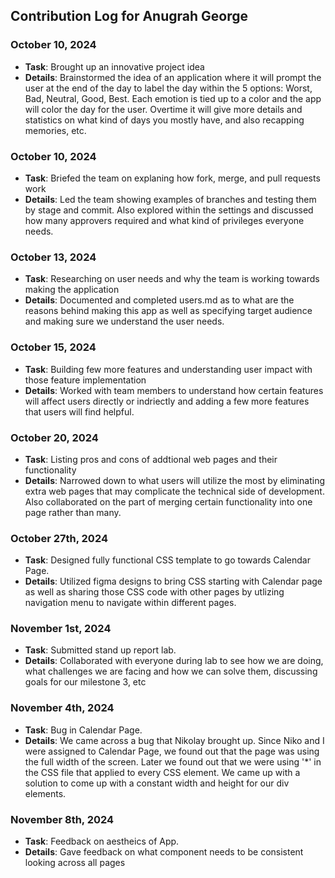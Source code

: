 ## Contribution Log for Anugrah George

### October 10, 2024 
  - **Task**: Brought up an innovative project idea 
  - **Details**: Brainstormed the idea of an application where it will prompt the user at the end of the day to label the day 
  within the 5 options: Worst, Bad, Neutral, Good, Best. Each emotion is tied up to a color and the app will color the day for the user. Overtime it will give more 
  details and statistics on what kind of days you mostly have, and also recapping memories, etc.

### October 10, 2024
  - **Task**: Briefed the team on explaning how fork, merge, and pull requests work
  - **Details**: Led the team showing examples of branches and testing them by stage and commit. Also explored within the settings and discussed how many approvers
 required and what kind of privileges everyone needs.

### October 13, 2024
  - **Task**: Researching on user needs and why the team is working towards making the application
  - **Details**: Documented and completed users.md as to what are the reasons behind making this app as well as specifying target audience and making sure we understand the user needs. 

### October 15, 2024
  - **Task**: Building few more features and understanding user impact with those feature implementation
  - **Details**: Worked with team members to understand how certain features will affect users directly or indriectly and adding a few more features that users will find helpful.

### October 20, 2024  
  - **Task**: Listing pros and cons of addtional web pages and their functionality
  - **Details**: Narrowed down to what users will utilize the most by eliminating extra web pages that may complicate the technical side of development. Also collaborated on the part of merging certain functionality into one page rather than many.

### October 27th, 2024 
  - **Task**: Designed fully functional CSS template to go towards Calendar Page.
  - **Details**: Utilized figma designs to bring CSS starting with Calendar page as well as sharing those CSS code with other pages by utlizing navigation menu to navigate within different pages.

### November 1st, 2024  
  - **Task**: Submitted stand up report lab.
  - **Details**: Collaborated with everyone during lab to see how we are doing, what challenges we are facing and how we can solve them, discussing goals for our milestone 3, etc

### November 4th, 2024 
  - **Task**: Bug in Calendar Page.
  - **Details**: We came across a bug that Nikolay brought up. Since Niko and I were assigned to Calendar Page, we found out that the page was using the full width of the screen. Later we found out that we were using '*' in the CSS file that applied to every CSS element. We came up with a solution to come up with a constant width and height for our div elements.

### November 8th, 2024
  - **Task**: Feedback on aestheics of App.
  - **Details**: Gave feedback on what component needs to be consistent looking across all pages

